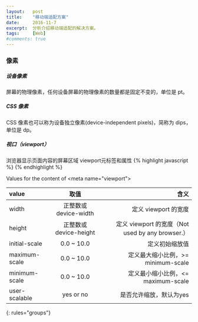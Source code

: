 ```yaml
---
layout:   post
title:    "移动端适配方案"
date:     2016-11-7
excerpt:  分析介绍移动端适配的解决方案。
tags:     [Web]
#comments: true
---
```

### 像素
##### 设备像素
屏幕的物理像素，任何设备屏幕的物理像素的数量都是固定不变的，单位是 pt。

##### CSS 像素
CSS 像素也可以称为设备独立像素(device-independent pixels)，简称为 dips，单位是 dp。

##### 视口（viewport）
浏览器显示页面内容的屏幕区域
viewport元标签和属性
{% highlight javascript %}
<meta name="viewport" content="width=device-width; initial-scale=1.0; maximum-scale=1.0; user-scalable=no;">
{% endhighlight %}

Values for the content of \<meta name="viewport"\>

| value | 取值 | 含义 |
|:--------|:-------:|--------:|
| width | 正整数或 device-width | 定义 viewport 的宽度 |
| height | 正整数或 device-height | 定义 viewport 的宽度（Not used by any browser.） |
| initial-scale | 0.0 ~ 10.0 | 定义初始缩放值 |
| maximum-scale | 0.0 ~ 10.0 | 定义最大缩小比例，>= minimum-scale |
| minimum-scale | 0.0 ~ 10.0 | 定义最小缩小比例，<= maximum-scale |
| user-scalable | yes or no  | 是否允许缩放，默认为yes |
{: rules="groups"}